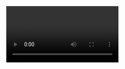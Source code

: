 <video src="https://github.com/Behloulanas/TpRMI/blob/main/assest/ClientG5%20-%20NetBeans%20IDE%208.0.2%202023-10-26%2016-35-14.mp4" type="video/mp4" />
<br />
<img src="https://github.com/Behloulanas/TpRMI/blob/main/assest/111.png" />
<br />
<img src="https://github.com/Behloulanas/TpRMI/blob/main/assest/222.png" />
<br />
<img src="https://github.com/Behloulanas/TpRMI/blob/main/assest/333.png" />
<br />
<img src="https://github.com/Behloulanas/TpRMI/blob/main/assest/444.png" />
<br />
<img src="https://github.com/Behloulanas/TpRMI/blob/main/assest/555.png" />
<br />
